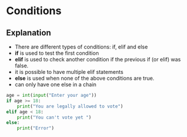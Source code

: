 # Conditions 

## Explanation 
- There are different types of conditions: if, elif and else 
- **if** is used to test the first condition 
- **elif** is used to check another condition if the previous if (or elif) was false. 
- it is possible to have multiple elif statements 
- **else** is used when none of the above conditions are true. 
- can only have one else in a chain 

```python 
age = int(input("Enter your age"))
if age >= 18:
    print("You are legally allowed to vote")
elif age < 18:
    print("You can't vote yet ")
else:
    print("Error")
```